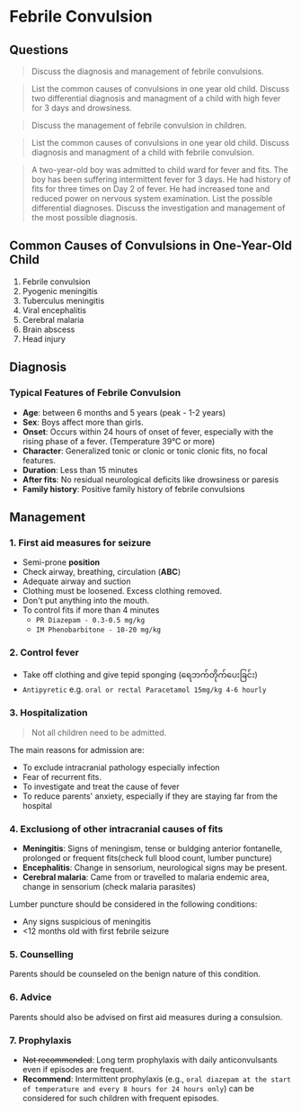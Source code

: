 # Febrile Convulsion

## Questions

> Discuss the diagnosis and management of febrile convulsions.

> List the common causes of convulsions in one year old child. Discuss two differential diagnosis and managment of a child with high fever for 3 days and drowsiness.

> Discuss the management of febrile convulsion in children.

> List the common causes of convulsions in one year old child. Discuss diagnosis and managment of a child with febrile convulsion.

> A two-year-old boy was admitted to child ward for fever and fits. The boy has been suffering intermittent fever for 3 days. He had history of fits for three times on Day 2 of fever. He had increased tone and reduced power on nervous system examination. List the possible differential diagnoses. Discuss the investigation and management of the most possible diagnosis.

## Common Causes of Convulsions in One-Year-Old Child

1. Febrile convulsion
1. Pyogenic meningitis
1. Tuberculus meningitis
1. Viral encephalitis
1. Cerebral malaria
1. Brain abscess
1. Head injury

## Diagnosis

### Typical Features of Febrile Convulsion

- **Age**: between 6 months and 5 years (peak - 1-2 years)
- **Sex**: Boys affect more than girls.
- **Onset**: Occurs within 24 hours of onset of fever, especially with the rising phase of a fever. (Temperature 39°C or more)
- **Character**: Generalized tonic or clonic or tonic clonic fits, no focal features.
- **Duration**: Less than 15 minutes
- **After fits**: No residual neurological deficits like drowsiness or paresis
- **Family history**: Positive family history of febrile convulsions

## Management

### 1. First aid measures for seizure

- Semi-prone **position**
- Check airway, breathing, circulation (**ABC**)
- Adequate airway and suction
- Clothing must be loosened. Excess clothing removed.
- Don't put anything into the mouth.
- To control fits if more than 4 minutes
  - `PR Diazepam - 0.3-0.5 mg/kg`
  - `IM Phenobarbitone - 10-20 mg/kg`

### 2. Control fever

- Take off clothing and give tepid sponging (ရေဘက်တိုက်ပေးခြင်း)
- `Antipyretic` e.g. `oral or rectal Paracetamol 15mg/kg 4-6 hourly`

### 3. Hospitalization

> Not all children need to be admitted.

The main reasons for admission are:

- To exclude intracranial pathology especially infection
- Fear of recurrent fits.
- To investigate and treat the cause of fever
- To reduce parents' anxiety, especially if they are staying far from the hospital

### 4. Exclusiong of other intracranial causes of fits

- **Meningitis**: Signs of meningism, tense or buldging anterior fontanelle, prolonged or frequent fits(check full blood count, lumber puncture)
- **Encephalitis**: Change in sensorium, neurological signs may be present.
- **Cerebral malaria**: Came from or travelled to malaria endemic area, change in sensorium (check malaria parasites)

Lumber puncture should be considered in the following conditions:

- Any signs suspicious of meningitis
- <12 months old with first febrile seizure

### 5. Counselling

Parents should be counseled on the benign nature of this condition.

### 6. Advice

Parents should also be advised on first aid measures during a consulsion.

### 7. Prophylaxis

- ~~Not recommended~~: Long term prophylaxis with daily anticonvulsants even if episodes are frequent.
- **Recommend**: Intermittent prophylaxis (e.g., `oral diazepam at the start of temperature and every 8 hours for 24 hours only`) can be considered for such children with frequent episodes.
